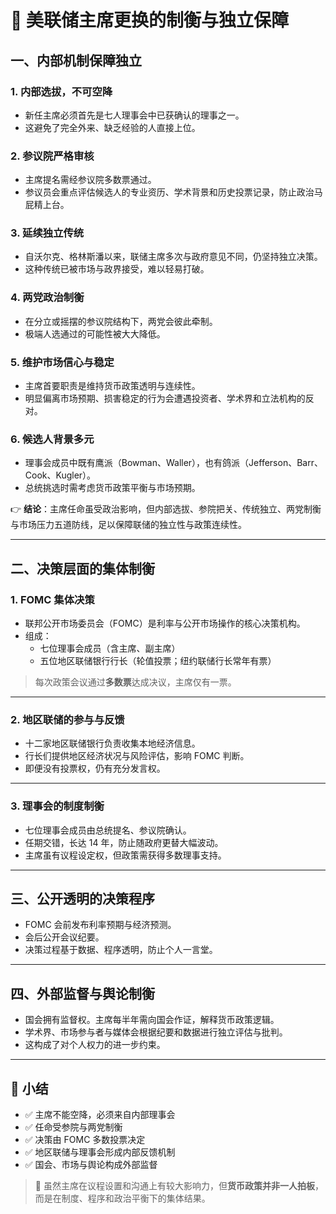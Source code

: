 # 🏦 美联储主席更换的制衡与独立保障

## 一、内部机制保障独立

### 1. 内部选拔，不可空降
- 新任主席必须首先是七人理事会中已获确认的理事之一。  
- 这避免了完全外来、缺乏经验的人直接上位。

### 2. 参议院严格审核
- 主席提名需经参议院多数票通过。  
- 参议员会重点评估候选人的专业资历、学术背景和历史投票记录，防止政治马屁精上台。

### 3. 延续独立传统
- 自沃尔克、格林斯潘以来，联储主席多次与政府意见不同，仍坚持独立决策。  
- 这种传统已被市场与政界接受，难以轻易打破。

### 4. 两党政治制衡
- 在分立或摇摆的参议院结构下，两党会彼此牵制。  
- 极端人选通过的可能性被大大降低。

### 5. 维护市场信心与稳定
- 主席首要职责是维持货币政策透明与连续性。  
- 明显偏离市场预期、损害稳定的行为会遭遇投资者、学术界和立法机构的反对。

### 6. 候选人背景多元
- 理事会成员中既有鹰派（Bowman、Waller），也有鸽派（Jefferson、Barr、Cook、Kugler）。  
- 总统挑选时需考虑货币政策平衡与市场预期。

👉 **结论**：主席任命虽受政治影响，但内部选拔、参院把关、传统独立、两党制衡与市场压力五道防线，足以保障联储的独立性与政策连续性。

---

## 二、决策层面的集体制衡

### 1. FOMC 集体决策
- 联邦公开市场委员会（FOMC）是利率与公开市场操作的核心决策机构。
- 组成：
  - 七位理事会成员（含主席、副主席）  
  - 五位地区联储银行行长（轮值投票；纽约联储行长常年有票）

> 每次政策会议通过**多数票**达成决议，主席仅有一票。

---

### 2. 地区联储的参与与反馈
- 十二家地区联储银行负责收集本地经济信息。  
- 行长们提供地区经济状况与风险评估，影响 FOMC 判断。  
- 即便没有投票权，仍有充分发言权。

---

### 3. 理事会的制度制衡
- 七位理事会成员由总统提名、参议院确认。  
- 任期交错，长达 14 年，防止随政府更替大幅波动。  
- 主席虽有议程设定权，但政策需获得多数理事支持。

---

## 三、公开透明的决策程序

- FOMC 会前发布利率预期与经济预测。  
- 会后公开会议纪要。  
- 决策过程基于数据、程序透明，防止个人一言堂。

---

## 四、外部监督与舆论制衡

- 国会拥有监督权。主席每半年需向国会作证，解释货币政策逻辑。  
- 学术界、市场参与者与媒体会根据纪要和数据进行独立评估与批判。  
- 这构成了对个人权力的进一步约束。

---

## 📝 小结

- ✅ 主席不能空降，必须来自内部理事会  
- ✅ 任命受参院与两党制衡  
- ✅ 决策由 FOMC 多数投票决定  
- ✅ 地区联储与理事会形成内部反馈机制  
- ✅ 国会、市场与舆论构成外部监督

> 💬 虽然主席在议程设置和沟通上有较大影响力，但**货币政策并非一人拍板**，而是在制度、程序和政治平衡下的集体结果。
